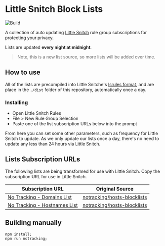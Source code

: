 # Little Snitch Block Lists

![Build](https://github.com/chrispaynter/little-snitch-block-lists/workflows/Build/badge.svg)

A collection of auto updating [Little Snitch](https://www.obdev.at/products/littlesnitch/index.html) rule group subscriptions for protecting your privacy.

Lists are updated **every night at midnight**.

> Note, this is a new list source, so more lists will be added over time.

## How to use

All of the lists are precompiled into Little Snitche's [lsrules format](https://help.obdev.at/littlesnitch4/ref-lsrules-file-format), and are place in the `./dist` folder of this repository, automatically once a day.

### Installing 

- Open Little Snitch Rules
- File > New Rule Group Selection
- Paste one of the list subscription URLs below into the prompt

From here you can set some other parameters, such as frequency for Little Snitch to update. As we only update our lists once a day, there's no need to update any less than 24 hours via Little Snitch.

## Lists Subscription URLs

The following lists are being transformed for use with Little Snitch. Copy the subscription URL for use in Little Snitch.

| Subscription URL                                             | Original Source                                              |
| ------------------------------------------------------------ | ------------------------------------------------------------ |
| [No Tracking - Domains List](https://raw.githubusercontent.com/chrispaynter/little-snitch-block-lists/master/dist/notracking-domains.lsrules) | [notracking/hosts-blocklists](https://github.com/notracking/hosts-blocklists) |
| [No Tracking - Hostnames List](https://raw.githubusercontent.com/chrispaynter/little-snitch-block-lists/master/dist/notracking-hostnames.lsrules) | [notracking/hosts-blocklists](https://github.com/notracking/hosts-blocklists) |

## Building manually

```
npm install;
npm run notracking;
```
